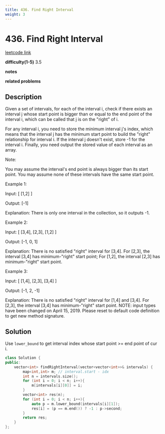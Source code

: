 ```yaml
---
title: 436. Find Right Interval
weight: 3
---
```

# 436. Find Right Interval
[leetcode link](https://leetcode.com/problems/find-right-interval/)

**difficulty(1-5)** 
3.5

**notes**   

**related problems**


## Description
Given a set of intervals, for each of the interval i, check if there exists an interval j whose start point is bigger than or equal to the end point of the interval i, which can be called that j is on the "right" of i.

For any interval i, you need to store the minimum interval j's index, which means that the interval j has the minimum start point to build the "right" relationship for interval i. If the interval j doesn't exist, store -1 for the interval i. Finally, you need output the stored value of each interval as an array.

Note:

You may assume the interval's end point is always bigger than its start point.
You may assume none of these intervals have the same start point.
 

Example 1:

Input: [ [1,2] ]

Output: [-1]

Explanation: There is only one interval in the collection, so it outputs -1.
 

Example 2:

Input: [ [3,4], [2,3], [1,2] ]

Output: [-1, 0, 1]

Explanation: There is no satisfied "right" interval for [3,4].
For [2,3], the interval [3,4] has minimum-"right" start point;
For [1,2], the interval [2,3] has minimum-"right" start point.
 

Example 3:

Input: [ [1,4], [2,3], [3,4] ]

Output: [-1, 2, -1]

Explanation: There is no satisfied "right" interval for [1,4] and [3,4].
For [2,3], the interval [3,4] has minimum-"right" start point.
NOTE: input types have been changed on April 15, 2019. Please reset to default code definition to get new method signature.

## Solution

Use `lower_bound` to get interval index whose start point >= end point of cur i.

```c++
class Solution {
public:
    vector<int> findRightInterval(vector<vector<int>>& intervals) {
        map<int,int> m; // interval.start - idx
        int n = intervals.size();
        for (int i = 0; i < n; i++){
            m[intervals[i][0]] = i;
        }
        vector<int> res(n);
        for (int i = 0; i < n; i++){
            auto p = m.lower_bound(intervals[i][1]);
            res[i] = (p == m.end()) ? -1 : p->second;
        }
        return res;
    }
};
```



